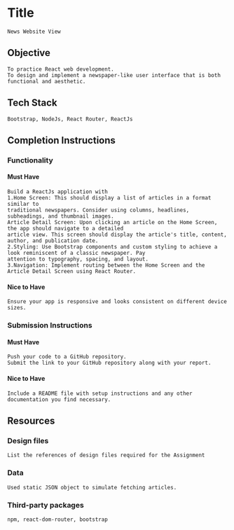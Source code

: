# Title

    News Website View

## Objective

    To practice React web development.
    To design and implement a newspaper-like user interface that is both functional and aesthetic.


## Tech Stack

    Bootstrap, NodeJs, React Router, ReactJs

## Completion Instructions

### Functionality

#### Must Have

    Build a ReactJs application with 
    1.Home Screen: This should display a list of articles in a format similar to 
    traditional newspapers. Consider using columns, headlines, subheadings, and thumbnail images.
    Article Detail Screen: Upon clicking an article on the Home Screen, the app should navigate to a detailed 
    article view. This screen should display the article's title, content, author, and publication date.
    2.Styling: Use Bootstrap components and custom styling to achieve a look reminiscent of a classic newspaper. Pay 
    attention to typography, spacing, and layout.
    3.Navigation: Implement routing between the Home Screen and the Article Detail Screen using React Router.

#### Nice to Have

    Ensure your app is responsive and looks consistent on different device sizes.

### Submission Instructions

#### Must Have

    Push your code to a GitHub repository.
    Submit the link to your GitHub repository along with your report.

#### Nice to Have

    Include a README file with setup instructions and any other documentation you find necessary.

## Resources

### Design files

    List the references of design files required for the Assignment

### Data

    Used static JSON object to simulate fetching articles.

### Third-party packages

    npm, react-dom-router, bootstrap